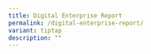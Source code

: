 ```yaml
---
title: Digital Enterprise Report
permalink: /digital-enterprise-report/
variant: tiptap
description: ""
---
```


